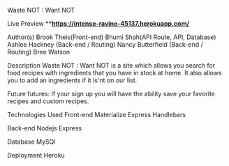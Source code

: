 Waste NOT : Want NOT


Live Preview
****https://intense-ravine-45137.herokuapp.com/**

Author(s)
Brook Theis(Front-end)
Bhumi Shah(API Route, API, Database)
Ashlee Hackney (Back-end / Routing)
Nancy Butterfield (Back-end / Routing)
Bree Watson

Description
Waste NOT : Want NOT is a site which allows you search for food recipes with ingredients that you have in stock at home. It also allows you to add an ingredients if it is'nt on our list. 

Future futures:  If your sign up you will have the ability save your favorite recipes and custom recipes. 

Technologies Used
Front-end
Materialize
Express Handlebars

Back-end
Nodejs
Express

Database
MySQl

Deployment
Heroku
